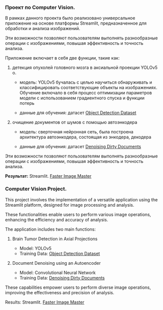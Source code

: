 ### Проект по Computer Vision.

В рамках данного проекта было реализовано универсальное приложение на основе платформы Streamlit, предназначенное для обработки и анализа изображений.

Эти возможности позволяют пользователям выполнять разнообразные операции с изображениями, повышая эффективность и точность анализа.

Приложение включает в себя две функции, такие как:
1. детекция опухолей головного мозга в аксиальной проекции YOLOv5 о.

   - модель: YOLOv5 бучалась с целью научиться обнаруживать и классифицировать соответствующие объекты на изображениях. Обучение включало в себя      процесс оптимизации параметров модели с использованием градиентного спуска и функции потерь

   - данные для обучения: датасет [Object Detection Dataset](https://www.kaggle.com/datasets/davidbroberts/brain-tumor-object-detection-datasets)

2. очищение документов от шумов с помощью автоэнкодера

    - модель: сверточная нейронная сеть, была построена архитектура автоэнкодера, состоящая из энкодера, декодера
  
    - данные для обучения: датасет [Denoising Dirty Documents](https://www.kaggle.com/c/denoising-dirty-documents/data)
  
Эти возможности позволяют пользователям выполнять разнообразные операции с изображениями, повышая эффективность и точность анализа.

**Результат:** 
Streamlit. [Faster Image Master](https://cvproject-rxwz8g0iw6m.streamlit.app/brain_tumor_%F0%9F%A7%A0)

### Computer Vision Project.

This project involves the implementation of a versatile application using the Streamlit platform, designed for image processing and analysis.

These functionalities enable users to perform various image operations, enhancing the efficiency and accuracy of analysis.

The application includes two main functions:

1. Brain Tumor Detection in Axial Projections
   - Model: YOLOv5
   - Training Data: [Object Detection Dataset](https://www.kaggle.com/datasets/davidbroberts/brain-tumor-object-detection-datasets)

2. Document Denoising using an Autoencoder
   - Model: Convolutional Neural Network
   - Training Data: [Denoising Dirty Documents](https://www.kaggle.com/c/denoising-dirty-documents/data)

These capabilities empower users to perform diverse image operations, improving the effectiveness and precision of analysis.

Results: Streamlit. [Faster Image Master](https://cvproject-rxwz8g0iw6m.streamlit.app/brain_tumor_%F0%9F%A7%A0)

